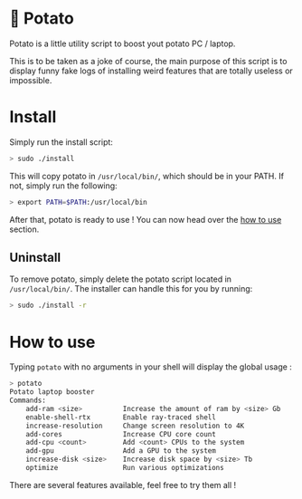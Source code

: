 # 🥔 Potato

Potato is a little utility script to boost yout potato PC / laptop.

This is to be taken as a joke of course, the main purpose of this script is to display funny fake logs of installing weird features that are totally useless or impossible.

# Install

Simply run the install script:

```sh
> sudo ./install
```

This will copy potato in `/usr/local/bin/`, which should be in your PATH. If not, simply run the following:

```sh
> export PATH=$PATH:/usr/local/bin
```

After that, potato is ready to use ! You can now head over the [how to use](#how-to-use) section.

## Uninstall

To remove potato, simply delete the potato script located in `/usr/local/bin/`. The installer can handle this for you by running:

```sh
> sudo ./install -r 
```

# How to use

Typing `potato` with no arguments in your shell will display the global usage :

```sh
> potato
Potato laptop booster
Commands:
    add-ram <size>          Increase the amount of ram by <size> Gb
    enable-shell-rtx        Enable ray-traced shell
    increase-resolution     Change screen resolution to 4K
    add-cores               Increase CPU core count
    add-cpu <count>         Add <count> CPUs to the system
    add-gpu                 Add a GPU to the system
    increase-disk <size>    Increase disk space by <size> Tb
    optimize                Run various optimizations
```

There are several features available, feel free to try them all !